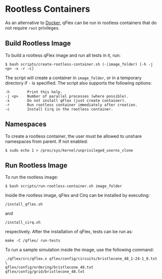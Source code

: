 # Rootless Containers

As an alternative to [Docker](https://docker.com), qFlex can be run in rootless
containers that do not require `root` privileges.

## Build Rootless Image

To build a rootless qFlex image and run all tests in it, run:

```
$ bash scripts/create-rootless-container.sh (-|image_folder) [-h -j <p> -x -r -c]
```
The script will create a container in `image_folder`, or in a temporary
directory if `-` is specified. The script also supports the following options:
```
-h        Print this help.
-j <p>    Number of parallel processes (where possible).
-x        Do not install qFlex (just create container).
-r        Run rootless container immediately after creation.
-c        Install Cirq in the rootless container.
```

## Namespaces

To create a rootless container, the user must be allowed to unshare namespaces
from parent. If not enabled:
```
$ sudo echo 1 > /proc/sys/kernel/unprivileged_userns_clone
```

## Run Rootless Image

To run the rootless image:
```
$ bash scripts/run-rootless-container.sh image_folder
```

Inside the rootless image, qFlex and Cirq can be installed by executing:
```
/install_qflex.sh
```
and
```
/install_cirq.sh
```
respectively. After the installation of qFlex, tests can be run as:
```
make -C /qflex/ run-tests
```

To run a sample simulation inside the image, use the following command:
```
./qflex/src/qflex.x qflex/config/circuits/bristlecone_48_1-24-1_0.txt \
qflex/config/ordering/bristlecone_48.txt qflex/config/grid/bristlecone_48.txt
```

